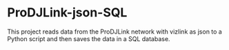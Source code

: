 # ProDJLink-json-SQL

This project reads data from the ProDJLink network with vizlink as json to a Python script and then saves the data in a SQL database.
